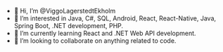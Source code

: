 - 👋 Hi, I’m @ViggoLagerstedtEkholm
- 👀 I’m interested in Java, C#, SQL, Android, React, React-Native, Java, Spring Boot, .NET development, PHP.
- 🌱 I’m currently learning React and .NET Web API development.
- 💞️ I’m looking to collaborate on anything related to code.


<!---
ViggoLagerstedtEkholm/ViggoLagerstedtEkholm is a ✨ special ✨ repository because its `README.md` (this file) appears on your GitHub profile.
You can click the Preview link to take a look at your changes.
--->
